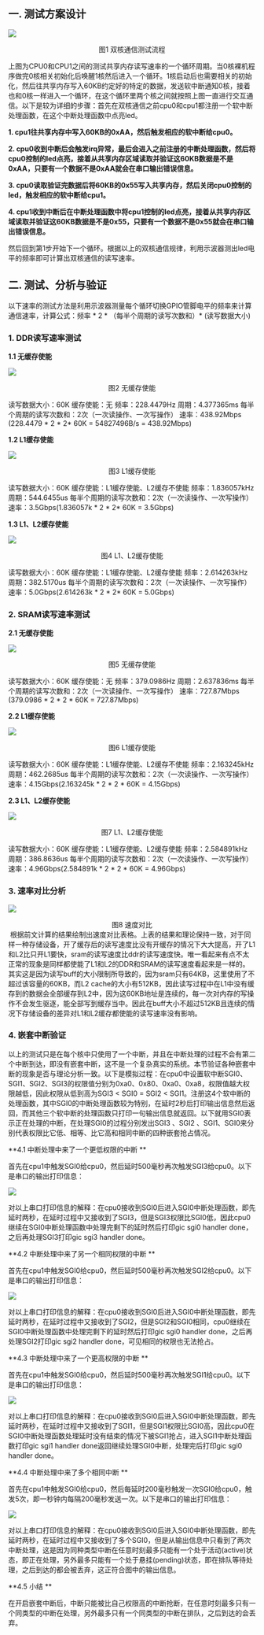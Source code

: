 ## 一. 测试方案设计

![](E:\叶神文档\Markdown及其pdf\pictures\a9plan.png)

<center>图1 双核通信测试流程</center>

​		上图为CPU0和CPU1之间的测试共享内存读写速率的一个循环周期。当0核裸机程序做完0核相关初始化后唤醒1核然后进入一个循环。1核启动后也需要相关的初始化，然后往共享内存写入60KB约定好的特定的数据，发送软中断通知0核，接着也和0核一样进入一个循环，在这个循环里两个核之间就按照上图一直进行交互通信。以下是较为详细的步骤：
​		首先在双核通信之前cpu0和cpu1都注册一个软中断处理函数，在这个中断处理函数中点亮led。

**1. cpu1往共享内存中写入60KB的0xAA，然后触发相应的软中断给cpu0。**

**2. cpu0收到中断后会触发irq异常，最后会进入之前注册的中断处理函数，然后将cpu0控制的led点亮，接着从共享内存区域读取并验证这60KB数据是不是0xAA，只要有一个数据不是0xAA就会在串口输出错误信息。**

**3. cpu0读取验证完数据后将60KB的0x55写入共享内存，然后关闭cpu0控制的led，触发相应的软中断给cpu1。**

**4. cpu1收到中断后在中断处理函数中将cpu1控制的led点亮，接着从共享内存区域读取并验证这60KB数据是不是0x55，只要有一个数据不是0x55就会在串口输出错误信息。**

​		然后回到第1步开始下一个循环。根据以上的双核通信规律，利用示波器测出led电平的频率即可计算出双核通信的读写速率。



## 二. 测试、分析与验证

​		以下速率的测试方法是利用示波器测量每个循环切换GPIO管脚电平的频率来计算通信速率，计算公式：频率 * 2 * （每半个周期的读写次数和）* (读写数据大小)

### **1. DDR读写速率测试**

**1.1 无缓存使能**

![](E:\叶神文档\Markdown及其pdf\pictures\60k-ddr-n.jpg)
<center>图2 无缓存使能</center>

读写数据大小：60K
缓存使能：无
频率：228.4479Hz
周期：4.377365ms
每半个周期的读写次数和：2次（一次读操作、一次写操作）
速率：438.92Mbps (228.4479 * 2 * 2* 60K = 54827496B/s = 438.92Mbps)



**1.2 L1缓存使能**

![](E:\叶神文档\Markdown及其pdf\pictures\60k-ddr-L.jpg)
<center>图3 L1缓存使能</center>

读写数据大小：60K
缓存使能：L1缓存使能、L2缓存不使能
频率：1.836057kHz
周期：544.6455us
每半个周期的读写次数和：2次（一次读操作、一次写操作）
速率：3.5Gbps(1.836057k * 2 * 2* 60K = 3.5Gbps)



**1.3 L1、L2缓存使能**

![](E:\叶神文档\Markdown及其pdf\pictures\60k-ddr-LL.jpg)
<center>图4 L1、L2缓存使能</center>

读写数据大小：60K
缓存使能：L1缓存使能、L2缓存使能
频率：2.614263kHz
周期：382.5170us
每半个周期的读写次数和：2次（一次读操作、一次写操作）
速率：5.0Gbps(2.614263k * 2 * 2* 60K = 5.0Gbps)



### **2. SRAM读写速率测试**
**2.1 无缓存使能**

![](E:\叶神文档\Markdown及其pdf\pictures\60k-sram-n.jpg)
<center>图5 无缓存使能</center>

读写数据大小：60K
缓存使能：无
频率：379.0986Hz
周期：2.637836ms
每半个周期的读写次数和：2次（一次读操作、一次写操作）
速率：727.87Mbps (379.0986 * 2 * 2 * 60K = 727.87Mbps)

**2.2 L1缓存使能**

![](E:\叶神文档\Markdown及其pdf\pictures\60k-sram-L.jpg)
<center>图6 L1缓存使能</center>

读写数据大小：60K
缓存使能：L1缓存使能、L2缓存不使能
频率：2.163245kHz
周期：462.2685us
每半个周期的读写次数和：2次（一次读操作、一次写操作）
速率：4.15Gbps(2.163245k * 2 * 2 * 60K = 4.15Gbps)

**2.3 L1、L2缓存使能**

![](E:\叶神文档\Markdown及其pdf\pictures\60k-sram-LL.jpg)
<center>图7 L1、L2缓存使能</center>

读写数据大小：60K
缓存使能：L1缓存使能、L2缓存使能
频率：2.584891kHz
周期：386.8636us
每半个周期的读写次数和：2次（一次读操作、一次写操作）
速率：4.96Gbps(2.584891k * 2 * 2 * 60K = 4.96Gbps)



### **3. 速率对比分析**

![](E:\叶神文档\Markdown及其pdf\pictures\speedtable.png)
<center>图8 速度对比</center>
​		根据前文计算的结果绘制出速度对比表格。上表的结果和理论保持一致，对于同样一种存储设备，开了缓存后的读写速度比没有开缓存的情况下大大提高，开了L1和L2比只开L1要快，sram的读写速度比ddr的读写速度快。唯一看起来有点不太正常的现象是同样都使能了L1和L2的DDR和SRAM的读写速度看起来是一样的。其实这是因为读写buff的大小限制所导致的，因为sram只有64KB，这里使用了不超过该容量的60KB，而L2 cache的大小有512KB，因此读写过程中在L1中没有缓存到的数据会全部缓存到L2中，因为这60KB地址是连续的，每一次对内存的写操作不会发生驱逐，能全部写到缓存当中。因此在buff大小不超过512KB且连续的情况下存储设备的差异对L1和L2缓存都使能的读写速率没有影响。



### **4. 嵌套中断验证**

​		以上的测试只是在每个核中只使用了一个中断，并且在中断处理的过程不会有第二个中断到达，即没有嵌套中断，这不是一个复杂真实的系统。本节验证各种嵌套中断的现象是否与理论分析一致。
​		以下是模拟过程：在cpu0中设置软中断SGI0、SGI1、SGI2、SGI3的权限值分别为0xa0、0x80、0xa0、0xa8，权限值越大权限越低，因此权限从低到高为SGI3 < SGI0 = SGI2 < SGI1。注册这4个软中断的处理函数，其中SGI0的中断处理函数较为特别，在延时2秒后打印输出信息然后返回，而其他三个软中断的处理函数只打印一句输出信息就返回。以下就用SGI0表示正在处理的中断，在处理SGI0的过程分别发出SGI3 、SGI2 、SGI1、SGI0来分别代表权限比它低、相等、比它高和相同中断的四种嵌套抢占情况。

**4.1 中断处理中来了一个更低权限的中断 **

​		首先在cpu1中触发SGI0给cpu0，然后延时500毫秒再次触发SGI3给cpu0。以下是串口的输出打印信息：

![](E:\叶神文档\Markdown及其pdf\pictures\4.1.PNG)

​		对以上串口打印信息的解释：在cpu0接收到SGI0后进入SGI0中断处理函数，即先延时两秒，在延时过程中又接收到了SGI3，但是SGI3权限比SGI0低，因此cpu0继续在SGI0中断处理函数中处理完剩下的延时然后打印gic sgi0 handler done，之后再处理SGI3打印gic sgi3 handler done。



**4.2 中断处理中来了另一个相同权限的中断 **

​		首先在cpu1中触发SGI0给cpu0，然后延时500毫秒再次触发SGI2给cpu0。以下是串口的输出打印信息：

![](E:\叶神文档\Markdown及其pdf\pictures\4.2.PNG)

​		对以上串口打印信息的解释：在cpu0接收到SGI0后进入SGI0中断处理函数，即先延时两秒，在延时过程中又接收到了SGI2，但是SGI2和SGI0相同，cpu0继续在SGI0中断处理函数中处理完剩下的延时然后打印gic sgi0 handler done，之后再处理SGI2打印gic sgi2 handler done，可见相同的权限也无法抢占。



**4.3 中断处理中来了一个更高权限的中断 **

​		首先在cpu1中触发SGI0给cpu0，然后延时500毫秒再次触发SGI1给cpu0。以下是串口的输出打印信息：

![](E:\叶神文档\Markdown及其pdf\pictures\4.3.PNG)

​		对以上串口打印信息的解释：在cpu0接收到SGI0后进入SGI0中断处理函数，即先延时两秒，在延时过程中又接收到了SGI1，但是SGI1权限比SGI0高，因此cpu0在SGI0中断处理函数处理延时没有结束的情况下被SGI1抢占，进入SGI1中断处理函数打印gic sgi1 handler done返回继续处理SGI0中断，处理完后打印gic sgi0 handler done。



**4.4 中断处理中来了多个相同中断 **

​		首先在cpu1中触发SGI0给cpu0，然后每延时200毫秒触发一次SGI0给cpu0，触发5次，即一秒钟内每隔200毫秒发送一次。以下是串口的输出打印信息：

![](E:\叶神文档\Markdown及其pdf\pictures\4.4.PNG)

​		对以上串口打印信息的解释：在cpu0接收到SGI0后进入SGI0中断处理函数，即先延时两秒，在延时过程中又接收到了多个SGI0，但是从输出信息中只看到了两次中断处理，这是因为同种类型中断在任意时刻最多只能有一个处于活动(active)状态，即正在处理，另外最多只能有一个处于悬挂(pending)状态，即在排队等待处理，之后到达的都会被丢弃，这正符合图中的输出信息。

**4.5 小结 **

​		在开启嵌套中断后，中断只能被比自己权限高的中断抢断，在任意时刻最多只有一个同类型的中断在处理，另外最多只有一个同类型的中断在排队，之后到达的会丢弃。